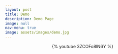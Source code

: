 ```yaml
---
layout: post
title: Demo
description: Demo Page
image: null
nav-menu: true
image: assets/images/demo.jpg
---
```



<center> {% youtube 3ZCOFo8lN6Y %} </center>